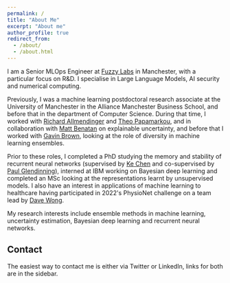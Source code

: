```yaml
---
permalink: /
title: "About Me"
excerpt: "About me"
author_profile: true
redirect_from: 
  - /about/
  - /about.html
---
```


I am a Senior MLOps Engineer at [Fuzzy Labs](https://fuzzylabs.ai) in Manchester, 
with a particular focus on R&D. I specialise in Large Language Models, AI security and
numerical computing.

Previously, I was a machine learning postdoctoral research associate at the University of Manchester in the Alliance Manchester Business School, and before that in the department of Computer Science. During that time, I worked with [Richard Allmendinger](https://personalpages.manchester.ac.uk/staff/richard.allmendinger/default.htm) and [Theo Papamarkou](https://www.theopapamarkou.com/), and in collaboration with [Matt Benatan](https://matt-benatan.squarespace.com/) on explainable uncertainty,
and before that I worked with [Gavin Brown](https://profgavinbrown.github.io/), looking at the role of diversity in machine learning ensembles.

Prior to these roles, I completed a PhD studying the memory and stability of recurrent neural networks (supervised by [Ke Chen](http://www.cs.man.ac.uk/~kechen/) and co-supervised by [Paul Glendinning](https://personalpages.manchester.ac.uk/staff/paul.glendinning/)), interned at IBM working on Bayesian deep learning and completed an MSc looking at the representations learnt by unsupervised models. 
I also have an interest in applications of machine learning to healthcare having participated in 2022's PhysioNet challenge on a team lead by [Dave Wong](https://personalpages.manchester.ac.uk/staff/david.wong/).

My research interests include ensemble methods in machine learning, uncertainty estimation, Bayesian deep learning and recurrent neural networks. 

## Contact


The easiest way to contact me is either via Twitter or LinkedIn, links for both are in the sidebar.